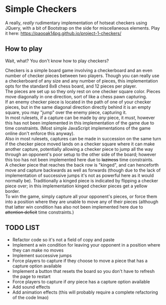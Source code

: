 # Simple Checkers

A really, _really_ rudimentary implementation of hotseat checkers using JQuery, with a bit of Bootstrap on the side for miscellaneous elements.
Play it here: https://paooak14pg.github.io/project-1-checkers/

## How to play

Wait, what? You don't know how to play checkers?

Checkers is a simple board game involving a checkerboard and an even number of checker pieces between two players. Though you can really use a checkerboard of any size and any number of pieces, this implementation opts for the standard 8x8 chess board, and 12 pieces per player.  
The pieces are set up so they only rest on one checker square color. Pieces move diagonally in one direction, sort of like a chess pawn capturing.  
If an enemy checker piece is located in the path of one of your checker pieces, but in the same diagonal direction directly behind it is an empty square, you may "jump" over the enemy piece, capturing it.  
In most rulesets, if a capture can be made by _any_ piece, it _must_, however this has not been implemented in this implementation of the game due to time constraints. (Most simple JavaScript implementations of the game online don't enforce this anyway).  
Also in most rulesets, captures can be made in succession on the same turn if the checker piece moved lands on a checker square where it can make another capture, potentially allowing a checker piece to jump all the way through an opponent's poor setup to the other side of the board; however this too has not been implemented here due to ~~laziness~~ time constraints.  
A checker piece that reaches the back row is "kinged", and can henceforth move and capture backwards as well as forwards (though due to the lack of implementation of successive jumps it's not as powerful here as it would normally be). Traditionally a kinged piece is indicated by flipping a checker piece over; in this implementation kinged checker pieces get a yellow border.  
To win the game, simply capture all your opponent's pieces, or force them into a position where they are unable to move any of their pieces (although that latter win condition has also not been implemented here due to ~~attention deficit~~ time constraints.)

## TODO LIST

- Refactor code so it's not a field of copy and paste
- Implement a win condition for leaving your opponent in a position where they can make no moves
- Implement successive jumps
- Force players to capture if they choose to move a piece that has a capture option available
- Implement a button that resets the board so you don't have to refresh the page to restart
- Force players to capture if _any_ piece has a capture option available
- Add sound effects
- Add animation effects (this will probably require a complete refactoring of the code lmao)
